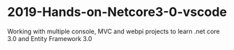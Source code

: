 # 2019-Hands-on-Netcore3-0-vscode
Working with multiple console, MVC and webpi projects to learn .net core 3.0 and Entity Framework 3.0
